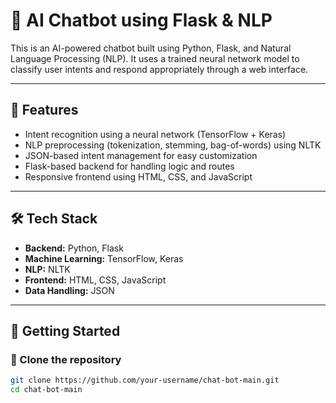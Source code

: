 # 💬 AI Chatbot using Flask & NLP

This is an AI-powered chatbot built using Python, Flask, and Natural Language Processing (NLP). It uses a trained neural network model to classify user intents and respond appropriately through a web interface.

---

## 📌 Features

- Intent recognition using a neural network (TensorFlow + Keras)
- NLP preprocessing (tokenization, stemming, bag-of-words) using NLTK
- JSON-based intent management for easy customization
- Flask-based backend for handling logic and routes
- Responsive frontend using HTML, CSS, and JavaScript

---

## 🛠️ Tech Stack

- **Backend:** Python, Flask
- **Machine Learning:** TensorFlow, Keras
- **NLP:** NLTK
- **Frontend:** HTML, CSS, JavaScript
- **Data Handling:** JSON

---

## 🚀 Getting Started

### 🔄 Clone the repository

```bash
git clone https://github.com/your-username/chat-bot-main.git
cd chat-bot-main
